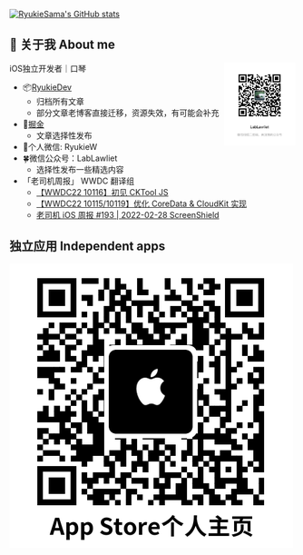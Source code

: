 
<!-- <img align="right" src="https://github-readme-stats.vercel.app/api?username=RyukieSama&count_private=true&show_icons=true&theme=dark&include_all_commits=true" /> -->

[![RyukieSama's GitHub stats](https://github-readme-stats.vercel.app/api?username=RyukieSama&count_private=true&show_icons=true&theme=dark&include_all_commits=true)](https://github.com/RyukieSama/github-readme-stats)

## 👋 关于我 About me

<img align="right" src="公众号.JPG" width = "25%"/>

iOS独立开发者｜口琴

- 📦[RyukieDev](https://ryukiedev.gitbook.io/wiki/)
  -  归档所有文章
  -  部分文章老博客直接迁移，资源失效，有可能会补充
- 💎[掘金](https://juejin.cn/user/405083464942519)
  - 文章选择性发布
- 🌱个人微信: RyukieW
- 🍀微信公众号：LabLawliet
  - 选择性发布一些精选内容
- 「老司机周报」 WWDC 翻译组
  - [【WWDC22 10116】初见 CKTool JS](https://xiaozhuanlan.com/topic/8235470691)
  - [【WWDC22 10115/10119】优化 CoreData & CloudKit 实现](https://xiaozhuanlan.com/topic/5821964073)
  - [老司机 iOS 周报 #193 | 2022-02-28 ScreenShield](https://mp.weixin.qq.com/s/KrnH0Tc6PDA6sNuOC8qzNg)

## 独立应用 Independent apps

![App Store](AppStore.png)
